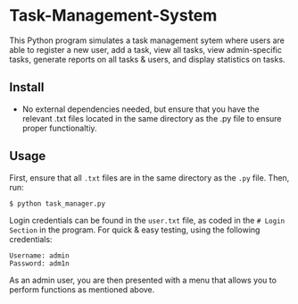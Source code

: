 # Task-Management-System
This Python program simulates a task management sytem where users are able to register a new user, add a task, view all tasks, view admin-specific tasks, generate reports on all tasks & users, and display statistics on tasks.

## Install
- No external dependencies needed, but ensure that you have the relevant .txt files located in the same directory as the .py file to ensure proper functionaltiy.

## Usage
First, ensure that all `.txt` files are in the same directory as the `.py` file. Then, run:
```
$ python task_manager.py
```
Login credentials can be found in the `user.txt` file, as coded in the `# Login Section` in the program. For quick & easy testing, using the following credentials:
```
Username: admin
Password: adm1n
```
As an admin user, you are then presented with a menu that allows you to perform functions as mentioned above.

